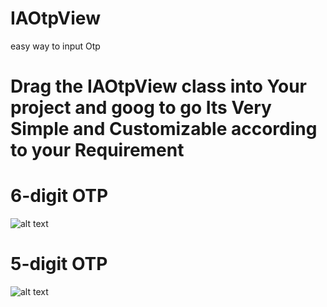 # IAOtpView
easy way to input Otp

# Drag the IAOtpView class into Your project and goog to go Its Very Simple and Customizable according to your Requirement

# 6-digit OTP

![alt text](https://i.imgur.com/rOJcFKZ.png)

# 5-digit OTP

![alt text](https://i.imgur.com/Vq18DNc.png)

